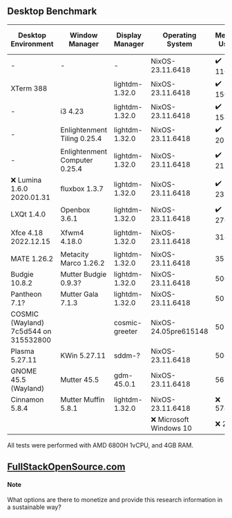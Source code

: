 ## Desktop Benchmark

|Desktop Environment                  |Window Manager               |Display Manager|Operating System      |Memory Usage|Size on Disk|Reboot Time |Processor Usage    |
|-------------------------------------|-----------------------------|---------------|----------------------|------------|------------|------------|-------------------|
|-                                    |-                            |-              |NixOS-23.11.6418      |✔️ 116MB    |✔️ 2.3G     |✔️ 6 Seconds|✔️ 0.00, 0.00, 0.00|
|XTerm 388                            |                             |lightdm-1.32.0 |NixOS-23.11.6418      |✔️ 150MB    |✔️ 4.2G     |✔️ 6 Seconds|✔️ 0.00, 0.00, 0.00|
|-                                    |i3 4.23                      |lightdm-1.32.0 |NixOS-23.11.6418      |✔️ 154MB    |✔️ 4.2G     |✔️ 6 Seconds|✔️ 0.00, 0.00, 0.00|
|-                                    |Enlightenment Tiling 0.25.4  |lightdm-1.32.0 |NixOS-23.11.6418      |✔️ 205MB    |5.4G        |✔️ 8 Seconds|✔️ 0.07, 0.02, 0.00|
|-                                    |Enlightenment Computer 0.25.4|lightdm-1.32.0 |NixOS-23.11.6418      |✔️ 211MB    |5.4G        |✔️ 9 Seconds|0.13, 0.03, 0.01   |
|❌ Lumina 1.6.0 2020.01.31            |fluxbox 1.3.7                |lightdm-1.32.0 |NixOS-23.11.6418      |✔️ 232MB    |✔️ 3.3G     |✔️ 9 Seconds|✔️ 0.07, 0.02, 0.00|
|LXQt 1.4.0                           |Openbox 3.6.1                |lightdm-1.32.0 |NixOS-23.11.6418      |✔️ 276MB    |5.2G        |10 Seconds  |✔️ 0.07, 0.02, 0.00|
|Xfce 4.18 2022.12.15                 |Xfwm4 4.18.0                 |lightdm-1.32.0 |NixOS-23.11.6418      |318MB       |5.0G        |10 Seconds  |✔️ 0.07, 0.02, 0.00|
|MATE 1.26.2                          |Metacity Marco 1.26.2        |lightdm-1.32.0 |NixOS-23.11.6418      |351MB       |5.7G        |10 Seconds  |0.13, 0.03, 0.01   |
|Budgie 10.8.2                        |Mutter Budgie 0.9.3?         |lightdm-1.32.0 |NixOS-23.11.6418      |500MB       |❌ 6.3G      |11 Seconds  |0.34, 0.08, 0.03   |
|Pantheon 7.1?                        |Mutter Gala 7.1.3            |lightdm-1.32.0 |NixOS-23.11.6418      |502MB       |6.0G        |❌ 14 Seconds|0.36, 0.08, 0.03   |
|COSMIC (Wayland) 7c5d544 on 315532800|                             |cosmic-greeter |NixOS-24.05pre615148  |505MB       |✔️ 3.9G     |11 Seconds  |0.39, 0.10, 0.03   |
|Plasma 5.27.11                       |KWin 5.27.11                 |sddm-?         |NixOS-23.11.6418      |506MB       |❌ 6.8G      |❌ 24 Seconds|❌ 2.02, 0.51, 0.17 |
|GNOME 45.5 (Wayland)                 |Mutter 45.5                  |gdm-45.0.1     |NixOS-23.11.6418      |567MB       |6.0G        |11 Seconds  |0.21, 0.05, 0.02   |
|Cinnamon 5.8.4                       |Mutter Muffin 5.8.1          |lightdm-1.32.0 |NixOS-23.11.6418      |❌ 574MB     |❌ 7.0G      |❌ 17 Seconds|❌ 1.20, 0.29, 0.10 |
|                                     |                             |               |❌ Microsoft Windows 10|❌ 2.3GB     |❌ 32.7G     |❌ 53 Seconds|4%                 |

All tests were performed with AMD 6800H 1vCPU, and 4GB RAM.

## [FullStackOpenSource.com](https://fullstackopensource.com/)

#### Note
What options are there to monetize and provide this research information in a sustainable way?
